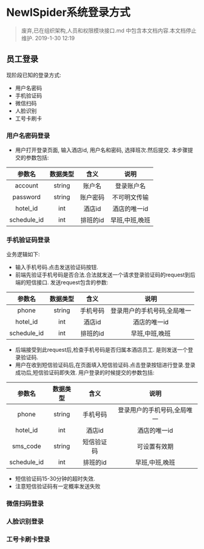 # NewISpider系统登录方式

> 废弃,已在组织架构,人员和权限模块接口.md  中包含本文档内容.本文档停止维护. 2019-1-30 12:19

## 员工登录

现阶段已知的登录方式:

* 用户名密码 
* 手机验证码
* 微信扫码
* 人脸识别
* 工号卡刷卡

### 用户名密码登录

* 用户打开登录页面, 输入酒店id, 用户名和密码, 选择班次.然后提交. 本步骤提交的参数包括:

|参数名|数据类型|含义|说明|
|:--:|:--:|:--:|:--:|
|account|string|账户名|登录账户名|
|password|string|账户密码|不可明文传输|
|hotel_id|int|酒店id|酒店的唯一id|
|schedule_id|int|排班的id|早班,中班,晚班|

### 手机验证码登录

业务逻辑如下:

* 输入手机号码.点击发送验证码按钮.
* 前端先验证手机号码是否合法.合法就发送一个请求登录验证码的request到后端的短信接口. 发送request包含的参数:

|参数名|数据类型|含义|说明|
|:--:|:--:|:--:|:--:|
|phone|string|手机号码|登录用户的手机号码,全局唯一|
|hotel_id|int|酒店id|酒店的唯一id|
|schedule_id|int|排班的id|早班,中班,晚班|

* 后端接受到此request后,检查手机号码是否归属本酒店员工. 是则发送一个登录验证码.
* 用户在收到短信验证码后,在页面填入短信验证码.点击登录按钮进行登录.登录成功后,短信验证码即失效. 用户登录的时候提交的参数包括:

|参数名|数据类型|含义|说明|
|:--:|:--:|:--:|:--:|
|phone|string|手机号码|登录用户的手机号码,全局唯一|
|hotel_id|int|酒店id|酒店的唯一id|
|sms_code|string|短信验证码|可设置有效期|
|schedule_id|int|排班的id|早班,中班,晚班|

* 短信验证码15-30分钟的超时失效.
* 注意短信验证码有一定概率发送失败

### 微信扫码登录

### 人脸识别登录

### 工号卡刷卡登录